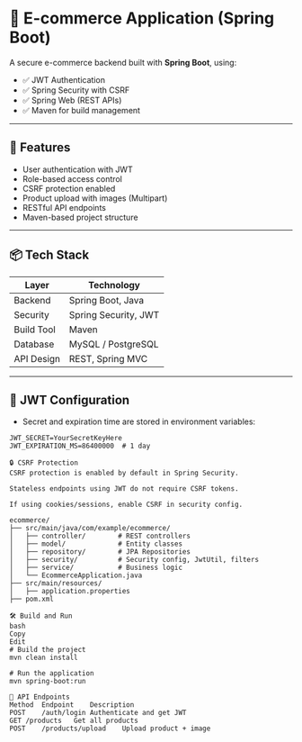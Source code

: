 # 🛒 E-commerce Application (Spring Boot)

A secure e-commerce backend built with **Spring Boot**, using:
- ✅ JWT Authentication
- ✅ Spring Security with CSRF
- ✅ Spring Web (REST APIs)
- ✅ Maven for build management

---

## 🚀 Features

- User authentication with JWT
- Role-based access control
- CSRF protection enabled
- Product upload with images (Multipart)
- RESTful API endpoints
- Maven-based project structure

---

## 📦 Tech Stack

| Layer        | Technology             |
|--------------|------------------------|
| Backend      | Spring Boot, Java      |
| Security     | Spring Security, JWT   |
| Build Tool   | Maven                  |
| Database     | MySQL / PostgreSQL     |
| API Design   | REST, Spring MVC       |

---

## 🔐 JWT Configuration

- Secret and expiration time are stored in environment variables:
```properties
JWT_SECRET=YourSecretKeyHere
JWT_EXPIRATION_MS=86400000  # 1 day

🔒 CSRF Protection
CSRF protection is enabled by default in Spring Security.

Stateless endpoints using JWT do not require CSRF tokens.

If using cookies/sessions, enable CSRF in security config.

ecommerce/
├── src/main/java/com/example/ecommerce/
│   ├── controller/        # REST controllers
│   ├── model/             # Entity classes
│   ├── repository/        # JPA Repositories
│   ├── security/          # Security config, JwtUtil, filters
│   ├── service/           # Business logic
│   └── EcommerceApplication.java
├── src/main/resources/
│   ├── application.properties
├── pom.xml

🛠️ Build and Run
bash
Copy
Edit
# Build the project
mvn clean install

# Run the application
mvn spring-boot:run

📂 API Endpoints
Method	Endpoint	Description
POST	/auth/login	Authenticate and get JWT
GET	/products	Get all products
POST	/products/upload	Upload product + image



